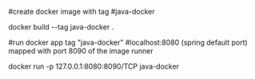#create docker image with tag #java-docker 
	
docker build --tag java-docker . 


#run docker app tag "java-docker" 
#localhost:8080 (spring default port) mapped with port 8090 of the image runner

docker run -p 127.0.0.1:8080:8090/TCP java-docker 

